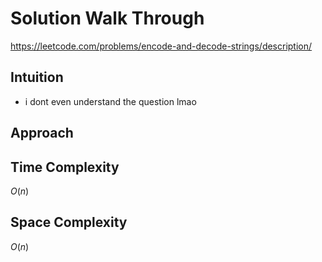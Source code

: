 # Solution Walk Through
https://leetcode.com/problems/encode-and-decode-strings/description/

## Intuition
- i dont even understand the question lmao

## Approach


## Time Complexity
$O(n)$

## Space Complexity
$O(n)$




